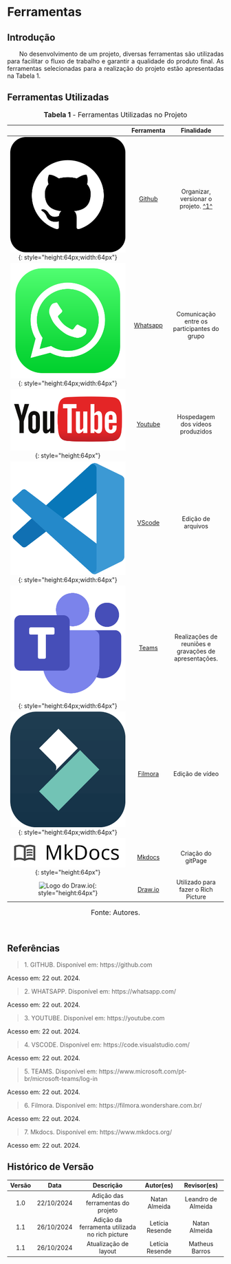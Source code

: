 # Ferramentas

## Introdução

<p align="justify">&emsp;&emsp;No desenvolvimento de um projeto, diversas ferramentas são utilizadas para facilitar o fluxo de trabalho e garantir a qualidade do produto final. As ferramentas selecionadas para a realização do projeto estão apresentadas na Tabela 1.</p>

## Ferramentas Utilizadas

<font size="3"><p style="text-align: center"><b>Tabela 1</b> - Ferramentas Utilizadas no Projeto</p></font>

| |Ferramenta| Finalidade| 
| :--: | :--: | :--: |
|![Logo do GitHub](../assets/github-logo.png){: style="height:64px;width:64px"}|<a id="a" href="#aa">Github</a>| Organizar, versionar o projeto. <a id="anchor_1" href="#FRM1">^1^</a> |
|![Logo do Whatsapp](../assets/whatsapp-logo.png){: style="height:64px;width:64px"} | <a id="b" href="#bb">Whatsapp</a> | Comunicação entre os participantes do grupo |
|![Logo do Youtube](../assets/youtube-logo.png){: style="height:64px"} | <a id="c" href="#cc">Youtube</a> | Hospedagem dos vídeos produzidos |
|![Logo do Vscode](../assets/vscode-logo.png){: style="height:64px;width:64px"} | <a id="d" href="#dd">VScode</a> | Edição de arquivos |
|![Logo do Microsoft Teams](../assets/teams-logo.png){: style="height:64px;width:64px"}|<a id="e" href="#ee">Teams</a>|Realizações de reuniões e gravações de apresentações.|
|![Logo do Filmora](../assets/filmora-logo.png){: style="height:64px;width:64px"}|<a id="f" href="#ff">Filmora</a>|Edição de vídeo|
|![Logo do Mkdocs](../assets/mkdocs-logo.png){: style="height:64px"} | <a id="g" href="#gg">Mkdocs</a> | Criação do gitPage |
|![Logo do Draw.io](https://github.com/user-attachments/assets/9072f119-620f-4f8b-822f-8397f35319fc){: style="height:64px"} | <a id="g" href="#gg">Draw.io</a> | Utilizado para fazer o Rich Picture |


<font size="3"><p style="text-align: center">Fonte: Autores.</p></font>

<br>

## Referências

> <p id="1">1. GITHUB. Disponível em: https://github.com
   Acesso em: 22 out. 2024.
</p>

> <p id="1">2. WHATSAPP. Disponível em: https://whatsapp.com/
   Acesso em: 22 out. 2024.
</p>

> <p id="1">3. YOUTUBE. Disponível em: https://youtube.com
   Acesso em: 22 out. 2024.
</p>

> <p id="1">4. VSCODE. Disponível em: https://code.visualstudio.com/
   Acesso em: 22 out. 2024.
</p>

> <p id="1">5. TEAMS. Disponível em: https://www.microsoft.com/pt-br/microsoft-teams/log-in
   Acesso em: 22 out. 2024.
</p>

> <p id="1">6. Filmora. Disponível em: https://filmora.wondershare.com.br/
   Acesso em: 22 out. 2024.
</p>

> <p id="1">7. Mkdocs. Disponível em: https://www.mkdocs.org/
   Acesso em: 22 out. 2024.
</p>

## Histórico de Versão

| Versão |    Data    |      Descrição       |       Autor(es)       |     Revisor(es)     |
| :-----: | :--------: | :------------------: | :-------------------: | :-----------------: |
|  1.0   | 22/10/2024 | Adição das ferramentas do projeto |Natan Almeida | Leandro de Almeida  |
|  1.1   | 26/10/2024 |Adição da ferramenta utilizada no rich picture  | Letícia Resende | Natan Almeida  |
|  1.1   | 26/10/2024 |Atualização de layout | Letícia Resende | Matheus Barros |